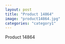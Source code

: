 ```yaml
---
layout: post
title: "Product 14864"
image: "product14864.jpg"
categories: "category1"
---
```

Product 14864
